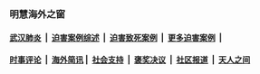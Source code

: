 
### 明慧海外之窗

####  [武汉肺炎](indexes/365.md?t=07070900) &nbsp;|&nbsp;  [迫害案例综述](indexes/328.md?t=07070900) &nbsp;|&nbsp; [迫害致死案例](indexes/277.md?t=07070900)  &nbsp;|&nbsp; [更多迫害案例](indexes/81.md?t=07070900)  &nbsp;|&nbsp; 
####  [时事评论](indexes/19.md?t=07070900) &nbsp;|&nbsp; [海外简讯](indexes/245.md?t=07070900)&nbsp;|&nbsp;  [社会支持](indexes/140.md?t=07070900) &nbsp;|&nbsp; [褒奖决议](indexes/282.md?t=07070900) &nbsp;|&nbsp; [社区报道](indexes/91.md?t=07070900)  &nbsp;|&nbsp; [天人之间](indexes/78.md?t=07070900) 

